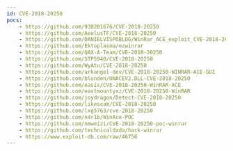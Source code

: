 ```yaml
---
id: CVE-2018-20250
pocs:
    - https://github.com/930201676/CVE-2018-20250
    - https://github.com/AeolusTF/CVE-2018-20250
    - https://github.com/DANIELVISPOBLOG/WinRar_ACE_exploit_CVE-2018-20250
    - https://github.com/Ektoplasma/ezwinrar
    - https://github.com/QAX-A-Team/CVE-2018-20250
    - https://github.com/STP5940/CVE-2018-20250
    - https://github.com/WyAtu/CVE-2018-20250
    - https://github.com/arkangel-dev/CVE-2018-20250-WINRAR-ACE-GUI
    - https://github.com/blunden/UNACEV2.DLL-CVE-2018-20250
    - https://github.com/easis/CVE-2018-20250-WinRAR-ACE
    - https://github.com/eastmountyxz/CVE-2018-20250-WinRAR
    - https://github.com/joydragon/Detect-CVE-2018-20250
    - https://github.com/likescam/CVE-2018-20250
    - https://github.com/lxg5763/cve-2018-20250
    - https://github.com/n4r1b/WinAce-POC
    - https://github.com/nmweizi/CVE-2018-20250-poc-winrar
    - https://github.com/technicaldada/hack-winrar
    - https://www.exploit-db.com/raw/46756
---
```

